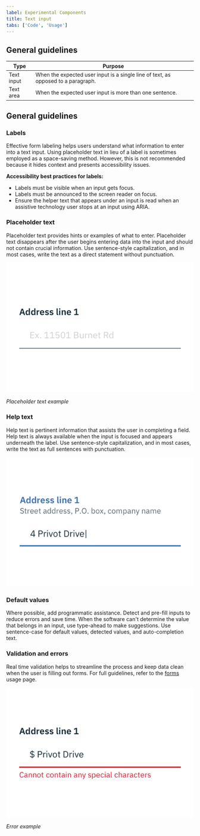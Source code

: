 ```yaml
---
label: Experimental Components
title: Text input
tabs: ['Code', 'Usage']
---
```


## General guidelines

| Type       | Purpose                                                                                    |
| ---------- | ------------------------------------------------------------------------------------------ |
| Text input | When the expected user input is a single line of text, as opposed to a paragraph. |
| Text area  | When the expected user input is more than one sentence.                              |

## General guidelines

### Labels

Effective form labeling helps users understand what information to enter into a text input. Using placeholder text in lieu of a label is sometimes employed as a space-saving method. However, this is not recommended because it hides context and presents accessibility issues.

**Accessibility best practices for labels:**

- Labels must be visible when an input gets focus.
- Labels must be announced to the screen reader on focus.
- Ensure the helper text that appears under an input is read when an assistive technology user stops at an input using ARIA.

### Placeholder text

Placeholder text provides hints or examples of what to enter. Placeholder text disappears after the user begins entering data into the input and should not contain crucial information. Use sentence-style capitalization, and in most cases, write the text as a direct statement without punctuation.

<div class="image-component">
    <img src="images/text-input-usage-1.png" alt="Placeholder text example" />
</div>

_Placeholder text example_

### Help text

Help text is pertinent information that assists the user in completing a field. Help text is always available when the input is focused and appears underneath the label. Use sentence-style capitalization, and in most cases, write the text as full sentences with punctuation. 

<div class="image-component">
    <img src="images/text-input-usage-3.png" alt="Help text example" />
</div>

### Default values

Where possible, add programmatic assistance. Detect and pre-fill inputs to reduce errors and save time. When the software can't determine the value that belongs in an input, use type-ahead to make suggestions. Use sentence-case for default values, detected values, and auto-completion text.

### Validation and errors

Real time validation helps to streamline the process and keep data clean when the user is filling out forms. For full guidelines, refer to the [forms](/components/form/usage) usage page.

<div class="image-component">
    <img src="images/text-input-usage-2.png" alt="Validation text example" />
</div>

_Error example_
